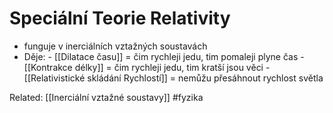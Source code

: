 # Speciální Teorie Relativity
- funguje v inerciálních vztažných soustavách
- Děje:
		- [[Dilatace času]] = čim rychleji jedu, tim pomaleji plyne čas
		- [[Kontrakce délky]] = čim rychleji jedu, tim kratší jsou věci
		- [[Relativistické skládání Rychlostí]] = nemůžu přesáhnout rychlost světla


Related: [[Inerciální vztažné soustavy]]
#fyzika 